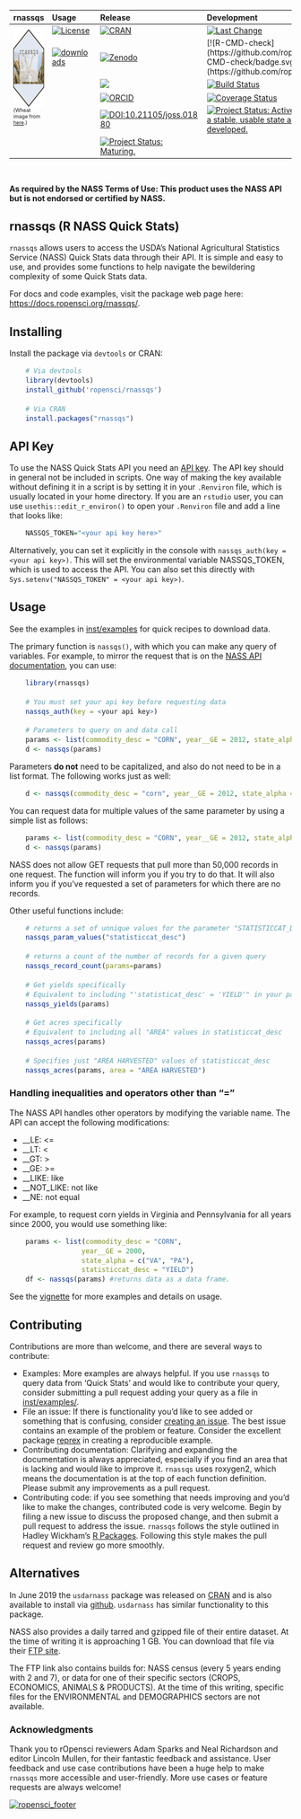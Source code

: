 <!-- README.md is generated from README.Rmd. Please edit that file -->
<!-- badges: start -->
<!-- badges: end -->
<table class="table">
<thead>
<tr class="header">
<th align="left">
rnassqs
</th>
<th align="left">
Usage
</th>
<th align="left">
Release
</th>
<th align="left">
Development
</th>
</tr>
</thead>
<tbody>
<tr class="odd">
<td rowspan="5">
<a href="https://docs.ropensci.org/rnassqs/"><img src="man/figures/logo.png" alt="rnassqs" align="right" height="139"></a>
<p style="font-size:xx-small;">
(Wheat image from
<a href="https://www.flickr.com/photos/53018729@N00/2669034542">here</a>.)
</p>
</td>
<td align="left">
<a href="https://choosealicense.com/licenses/mit/"><img src="https://img.shields.io/github/license/mashape/apistatus.svg" alt="License"></a>
</td>
<td align="left">
<a href="https://cran.r-project.org/package=rnassqs"><img src="https://www.r-pkg.org/badges/version-last-release/rnassqs" alt="CRAN"></a>
</td>
<td align="left">
<a href="https://github.com/ropensci/rnassqs/commits/master"><img src="https://img.shields.io/badge/last%20change-2022--03--09-brightgreen.svg" alt="Last Change"></a>
</td>
</tr>
<tr class="even">
<td align="left">
<a href="https://CRAN.R-project.org/package=rnassqs"><img src="https://cranlogs.r-pkg.org/badges/rnassqs" alt="downloads"></a>
</td>
<td align="left">
<a href="https://zenodo.org/badge/latestdoi/37335585"><img src="https://zenodo.org/badge/37335585.svg" alt="Zenodo"></a>
</td>
<td align="left">
[![R-CMD-check](https://github.com/ropensci/rnassqs/workflows/R-CMD-check/badge.svg)](https://github.com/ropensci/rnassqs/actions)
</td>
</tr>
<tr class="odd">
<td align="left">
</td>
<td align="left">
<a href="https://github.com/ropensci/software-review/issues/298" alt="rOpensci reviewed!"><img src="https://badges.ropensci.org/298_status.svg"></a>
</td>
<td align="left">
<a href="https://travis-ci.org/ropensci/rnassqs"><img src="https://travis-ci.org/ropensci/rnassqs.svg?branch=master" alt="Build Status"></a>
</td>
</tr>
<tr class="even">
<td align="left">
</td>
<td align="left">
<a href="https://orcid.org/0000-0002-3410-3732"><img src="https://img.shields.io/badge/ORCiD-0000--0002--3410--3732-green.svg" alt="ORCID"></a>
</td>
<td align="left">
<a href="https://app.codecov.io/gh/ropensci/rnassqs"><img src="https://app.codecov.io/gh/ropensci/rnassqs/branch/master/graph/badge.svg" alt="Coverage Status"></a>
</td>
</tr>
<tr class="even">
<td align="left">
</td>
<td align="left">
<a style="border-width:0" href="https://joss.theoj.org/papers/10.21105/joss.01880">
<img src="https://joss.theoj.org/papers/10.21105/joss.01880/status.svg" alt="DOI:10.21105/joss.01880" >
</a>
</td>
<td align="left">
<a href="https://www.repostatus.org/#active"><img src="https://www.repostatus.org/badges/latest/active.svg" alt="Project Status: Active – The project has reached a stable, usable state and is being actively developed." /></a>
</td>
</tr>
<tr class="odd">
<td align="left">
</td>
<td align="left">
</td>
<td align="left">
<a href="https://lifecycle.r-lib.org/articles/stages.html#maturing"><img src="https://img.shields.io/badge/lifecycle-maturing-blue.svg" alt="Project Status: Maturing." /></a>
</td>
</tr>
</tbody>
</table>

<br>

**As required by the NASS Terms of Use: This product uses the NASS API
but is not endorsed or certified by NASS.**

## rnassqs (R NASS Quick Stats)

`rnassqs` allows users to access the USDA’s National Agricultural
Statistics Service (NASS) Quick Stats data through their API. It is
simple and easy to use, and provides some functions to help navigate the
bewildering complexity of some Quick Stats data.

For docs and code examples, visit the package web page here:
<https://docs.ropensci.org/rnassqs/>.

## Installing

Install the package via `devtools` or CRAN:

``` r
    # Via devtools
    library(devtools)
    install_github('ropensci/rnassqs')
    
    # Via CRAN
    install.packages("rnassqs")
```

## API Key

To use the NASS Quick Stats API you need an [API
key](https://quickstats.nass.usda.gov/api). The API key should in
general not be included in scripts. One way of making the key available
without defining it in a script is by setting it in your `.Renviron`
file, which is usually located in your home directory. If you are an
`rstudio` user, you can use `usethis::edit_r_environ()` to open your
`.Renviron` file and add a line that looks like:

``` r
    NASSQS_TOKEN="<your api key here>"
```

Alternatively, you can set it explicitly in the console with
`nassqs_auth(key = <your api key>)`. This will set the environmental
variable NASSQS_TOKEN, which is used to access the API. You can also set
this directly with `Sys.setenv("NASSQS_TOKEN" = <your api key>)`.

## Usage

See the examples in [inst/examples](inst/examples) for quick recipes to
download data.

The primary function is `nassqs()`, with which you can make any query of
variables. For example, to mirror the request that is on the [NASS API
documentation](https://quickstats.nass.usda.gov/api), you can use:

``` r
    library(rnassqs)
    
    # You must set your api key before requesting data
    nassqs_auth(key = <your api key>)
    
    # Parameters to query on and data call
    params <- list(commodity_desc = "CORN", year__GE = 2012, state_alpha = "VA")
    d <- nassqs(params)
```

Parameters **do not** need to be capitalized, and also do not need to be
in a list format. The following works just as well:

``` r
    d <- nassqs(commodity_desc = "corn", year__GE = 2012, state_alpha = "va")
```

You can request data for multiple values of the same parameter by using
a simple list as follows:

``` r
    params <- list(commodity_desc = "CORN", year__GE = 2012, state_alpha = c("VA", "WA"))
    d <- nassqs(params)
```

NASS does not allow GET requests that pull more than 50,000 records in
one request. The function will inform you if you try to do that. It will
also inform you if you’ve requested a set of parameters for which there
are no records.

Other useful functions include:

``` r
    # returns a set of unnique values for the parameter "STATISTICCAT_DESC"
    nassqs_param_values("statisticcat_desc")
    
    # returns a count of the number of records for a given query
    nassqs_record_count(params=params)
    
    # Get yields specifically
    # Equivalent to including "'statisticat_desc' = 'YIELD'" in your parameter list. 
    nassqs_yields(params)
    
    # Get acres specifically
    # Equivalent to including all "AREA" values in statisticcat_desc
    nassqs_acres(params)
    
    # Specifies just "AREA HARVESTED" values of statisticcat_desc
    nassqs_acres(params, area = "AREA HARVESTED")
```

### Handling inequalities and operators other than “=”

The NASS API handles other operators by modifying the variable name. The
API can accept the following modifications:

-   \_\_LE: \<=
-   \_\_LT: \<
-   \_\_GT: \>
-   \_\_GE: \>=
-   \_\_LIKE: like
-   \_\_NOT_LIKE: not like
-   \_\_NE: not equal

For example, to request corn yields in Virginia and Pennsylvania for all
years since 2000, you would use something like:

``` r
    params <- list(commodity_desc = "CORN", 
                  year__GE = 2000, 
                  state_alpha = c("VA", "PA"), 
                  statisticcat_desc = "YIELD")
    df <- nassqs(params) #returns data as a data frame.
```

See the
[vignette](https://docs.ropensci.org/rnassqs/articles/rnassqs.html) for
more examples and details on usage.

## Contributing

Contributions are more than welcome, and there are several ways to
contribute:

-   Examples: More examples are always helpful. If you use `rnassqs` to
    query data from ‘Quick Stats’ and would like to contribute your
    query, consider submitting a pull request adding your query as a
    file in
    [inst/examples/](https://github.com/ropensci/rnassqs/tree/master/inst/examples).
-   File an issue: If there is functionality you’d like to see added or
    something that is confusing, consider [creating an
    issue](https://github.com/ropensci/rnassqs/issues/new). The best
    issue contains an example of the problem or feature. Consider the
    excellent package [reprex](https://github.com/tidyverse/reprex) in
    creating a reproducible example.
-   Contributing documentation: Clarifying and expanding the
    documentation is always appreciated, especially if you find an area
    that is lacking and would like to improve it. `rnassqs` uses
    roxygen2, which means the documentation is at the top of each
    function definition. Please submit any improvements as a pull
    request.
-   Contributing code: if you see something that needs improving and
    you’d like to make the changes, contributed code is very welcome.
    Begin by filing a new issue to discuss the proposed change, and then
    submit a pull request to address the issue. `rnassqs` follows the
    style outlined in Hadley Wickham’s [R
    Packages](https://r-pkgs.org/r.html#code-style). Following this
    style makes the pull request and review go more smoothly.

## Alternatives

In June 2019 the `usdarnass` package was released on
[CRAN](https://cran.r-project.org/package=usdarnass) and is also
available to install via [github](https://github.com/rdinter/usdarnass).
`usdarnass` has similar functionality to this package.

NASS also provides a daily tarred and gzipped file of their entire
dataset. At the time of writing it is approaching 1 GB. You can download
that file via their [FTP site](ftp://ftp.nass.usda.gov/quickstats/).

The FTP link also contains builds for: NASS census (every 5 years ending
with 2 and 7), or data for one of their specific sectors (CROPS,
ECONOMICS, ANIMALS & PRODUCTS). At the time of this writing, specific
files for the ENVIRONMENTAL and DEMOGRAPHICS sectors are not available.

### Acknowledgments

Thank you to rOpensci reviewers Adam Sparks and Neal Richardson and
editor Lincoln Mullen, for their fantastic feedback and assistance. User
feedback and use case contributions have been a huge help to make
`rnassqs` more accessible and user-friendly. More use cases or feature
requests are always welcome!

[![ropensci_footer](https://ropensci.org/public_images/ropensci_footer.png)](https://ropensci.org)
